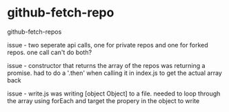 # github-fetch-repo


github-fetch-repos

issue - two seperate api calls, one for private repos and one for forked repos.  one call can't do both?

issue - constructor that returns the array of the repos was returning a promise<pending>.  had to do a '.then' when calling it in index.js to get the actual array back

issue - write.js was writing [object Object] to a file.  needed to loop through the array using forEach and target the propery in the object to write